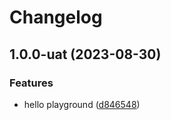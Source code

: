 # Changelog

## 1.0.0-uat (2023-08-30)


### Features

* hello playground ([d846548](https://github.com/kalosisz/releaser/commit/d84654806de004aeccc272ebebc522467fe18048))
